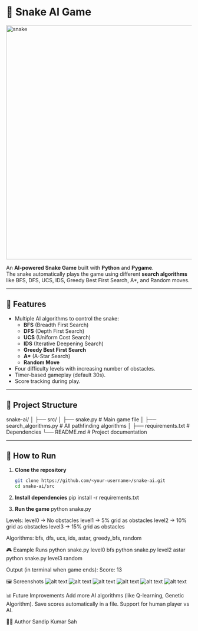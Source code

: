 # 🐍 Snake AI Game
<img width="636" height="636" alt="snake" src="https://github.com/user-attachments/assets/fc5f25eb-cb77-4b16-9f71-2e7f8d7443eb" />


An **AI-powered Snake Game** built with **Python** and **Pygame**.  
The snake automatically plays the game using different **search algorithms** like BFS, DFS, UCS, IDS, Greedy Best First Search, A\*, and Random moves.

---

## 🎯 Features

- Multiple AI algorithms to control the snake:
  - **BFS** (Breadth First Search)
  - **DFS** (Depth First Search)
  - **UCS** (Uniform Cost Search)
  - **IDS** (Iterative Deepening Search)
  - **Greedy Best First Search**
  - **A\*** (A-Star Search)
  - **Random Move**
- Four difficulty levels with increasing number of obstacles.
- Timer-based gameplay (default 30s).
- Score tracking during play.

---

## 📂 Project Structure

snake-ai/
│
├── src/
│ ├── snake.py # Main game file
│ ├── search_algorithms.py # All pathfinding algorithms
│
├── requirements.txt # Dependencies
└── README.md # Project documentation

---

## 🚀 How to Run

1. **Clone the repository**

   ```bash
   git clone https://github.com/<your-username>/snake-ai.git
   cd snake-ai/src

   ```

2. **Install dependencies**
   pip install -r requirements.txt

3. **Run the game**
   python snake.py <level> <algorithm>

Levels:
level0 → No obstacles
level1 → 5% grid as obstacles
level2 → 10% grid as obstacles
level3 → 15% grid as obstacles

Algorithms:
bfs, dfs, ucs, ids, astar, greedy_bfs, random

🎮 Example Runs
python snake.py level0 bfs
python snake.py level2 astar
python snake.py level3 random

Output (in terminal when game ends):
Score: 13

🖼️ Screenshots
![alt text](image.png)
![alt text](image-1.png)
![alt text](image-2.png)
![alt text](image-3.png)
![alt text](image-4.png)
![alt text](image-5.png)

📊 Future Improvements
Add more AI algorithms (like Q-learning, Genetic Algorithm).
Save scores automatically in a file.
Support for human player vs AI.

👨‍💻 Author
Sandip Kumar Sah
